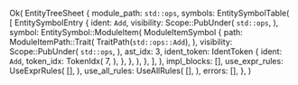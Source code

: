 Ok(
    EntityTreeSheet {
        module_path: `std::ops`,
        symbols: EntitySymbolTable(
            [
                EntitySymbolEntry {
                    ident: `Add`,
                    visibility: Scope::PubUnder(
                        `std::ops`,
                    ),
                    symbol: EntitySymbol::ModuleItem(
                        ModuleItemSymbol {
                            path: ModuleItemPath::Trait(
                                TraitPath(`std::ops::Add`),
                            ),
                            visibility: Scope::PubUnder(
                                `std::ops`,
                            ),
                            ast_idx: 3,
                            ident_token: IdentToken {
                                ident: `Add`,
                                token_idx: TokenIdx(
                                    7,
                                ),
                            },
                        },
                    ),
                },
            ],
        ),
        impl_blocks: [],
        use_expr_rules: UseExprRules(
            [],
        ),
        use_all_rules: UseAllRules(
            [],
        ),
        errors: [],
    },
)